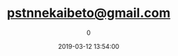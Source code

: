 ---
index: 6208
title: "pstnnekaibeto@gmail.com"
subtitle: ""
author: 0
date: "2019-03-12 13:54:00"
date_gmt: "2019-03-12 11:54:00"
excerpt: ""
content: "pstnnekaibeto@gmail.com\nPastor Nneka Ibeto"
status: "publish"
comment_status: "closed"
name: "pstnnekaibeto-gmail-com"
modified: "2019-03-12 13:54:00"
modified_gmt: "2019-03-12 11:54:00"
content_filtered: ""
parent: 0
guid: "https://www.artkidsfoundation.org/?type=flamingo_contact&p=6208"
type: "flamingo_contact"
comment_count: 0
categories: []
tags: []
---